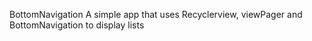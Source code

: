 
BottomNavigation
A simple app that uses Recyclerview, viewPager and BottomNavigation to display lists